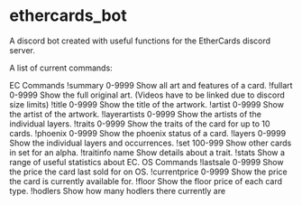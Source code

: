 # ethercards_bot
A discord bot created with useful functions for the EtherCards discord server.

A list of current commands:

EC Commands
!summary      0-9999 Show all art and features of a card.
!fullart      0-9999 Show the full original art. (Videos have to be linked due to discord size limits)
!title        0-9999 Show the title of the artwork.
!artist       0-9999 Show the artist of the artwork.
!layerartists 0-9999 Show the artists of the individual layers.
!traits       0-9999 Show the traits of the card for up to 10 cards.
!phoenix      0-9999 Show the phoenix status of a card.
!layers       0-9999 Show the individual layers and occurrences.
!set         100-999 Show other cards in set for an alpha.
!traitinfo      name Show details about a trait.
!stats               Show a range of useful statistics about EC.
OS Commands
!lastsale      0-9999 Show the price the card last sold for on OS.
!currentprice  0-9999 Show the price the card is currently available for.
!floor Show the floor price of each card type.
!hodlers Show how many hodlers there currently are
